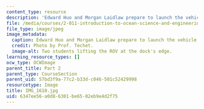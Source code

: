 ```yaml
---
content_type: resource
description: 'Edward Huo and Morgan Laidlaw prepare to launch the vehicle. '
file: /media/courses/2-011-introduction-to-ocean-science-and-engineering-spring-2006/6347ee56a0d86301be6502eb9e4d2f75_IMG_1610.jpg
file_type: image/jpeg
image_metadata:
  caption: Edward Huo and Morgan Laidlaw prepare to launch the vehicle.
  credit: Photo by Prof. Techet.
  image-alt: Two students lifting the ROV at the dock's edge.
learning_resource_types: []
ocw_type: OCWImage
parent_title: Part 2
parent_type: CourseSection
parent_uid: 57bd3f9a-77c2-b33d-c046-501c52429998
resourcetype: Image
title: IMG_1610.jpg
uid: 6347ee56-a0d8-6301-be65-02eb9e4d2f75
---
```

